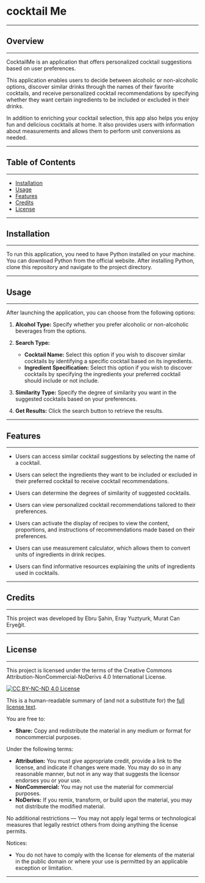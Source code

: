# cocktail Me

---
## Overview

---
CocktailMe is an application that offers personalized cocktail suggestions based on user preferences. 

This application enables users to decide between alcoholic or non-alcoholic options, discover similar drinks through the names of their favorite cocktails, and receive personalized cocktail recommendations by specifying whether they want certain ingredients to be included or excluded in their drinks.

In addition to enriching your cocktail selection, this app also helps you enjoy fun and delicious cocktails at home. It also provides users with information about measurements and allows them to perform unit conversions as needed.

---
## Table of Contents

---
- [Installation](#installation)
- [Usage](#usage)
- [Features](#features)
- [Credits](#credits)
- [License](#license)

---
## Installation

---
To run this application, you need to have Python installed on your machine. You can download Python from the official website. After installing Python, clone this repository and navigate to the project directory.

---
## Usage

---
After launching the application, you can choose from the following options:

1. **Alcohol Type:** Specify whether you prefer alcoholic or non-alcoholic beverages from the options.


2. **Search Type:**
   - **Cocktail Name:** Select this option if you wish to discover similar cocktails by identifying a specific cocktail based on its ingredients.
   - **Ingredient Specification:** Select this option if you wish to discover cocktails by specifying the ingredients your preferred cocktail should include or not include.


3. **Similarity Type:** Specify the degree of similarity you want in the suggested cocktails based on your preferences.


4. **Get Results:** Click the search button to retrieve the results.

---
## Features

---
- Users can access similar cocktail suggestions by selecting the name of a cocktail.


- Users can select the ingredients they want to be included or excluded in their preferred cocktail to receive cocktail recommendations.


- Users can determine the degrees of similarity of suggested cocktails.


- Users can view personalized cocktail recommendations tailored to their preferences.


- Users can activate the display of recipes to view the content, proportions, and instructions of recommendations made based on their preferences.


- Users can use measurement calculator, which allows them to convert units of ingredients in drink recipes.


- Users can find informative resources explaining the units of ingredients used in cocktails.
---
## Credits

---
This project was developed by Ebru Şahin, Eray Yuztyurk, Murat Can Eryeğit.

---
## License

---
This project is licensed under the terms of the Creative Commons Attribution-NonCommercial-NoDerivs 4.0 International License.


[![CC BY-NC-ND 4.0 License](https://i.creativecommons.org/l/by-nc-nd/4.0/88x31.png)](https://creativecommons.org/licenses/by-nc-nd/4.0/legalcode)

This is a human-readable summary of (and not a substitute for) the [full license text](https://creativecommons.org/licenses/by-nc-nd/4.0/legalcode).

You are free to:

- **Share:** Copy and redistribute the material in any medium or format for noncommercial purposes.

Under the following terms:

- **Attribution:** You must give appropriate credit, provide a link to the license, and indicate if changes were made. You may do so in any reasonable manner, but not in any way that suggests the licensor endorses you or your use.
- **NonCommercial:** You may not use the material for commercial purposes.
- **NoDerivs:** If you remix, transform, or build upon the material, you may not distribute the modified material.

No additional restrictions — You may not apply legal terms or technological measures that legally restrict others from doing anything the license permits.

Notices:

- You do not have to comply with the license for elements of the material in the public domain or where your use is permitted by an applicable exception or limitation.

---
